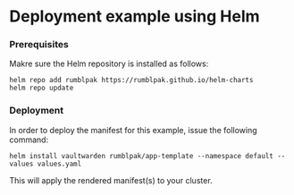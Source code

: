 # Deployment example using Helm

### Prerequisites

Makre sure the Helm repository is installed as follows:

```console
helm repo add rumblpak https://rumblpak.github.io/helm-charts
helm repo update
```

### Deployment

In order to deploy the manifest for this example, issue the
following command:

```console
helm install vaultwarden rumblpak/app-template --namespace default --values values.yaml
```

This will apply the rendered manifest(s) to your cluster.
